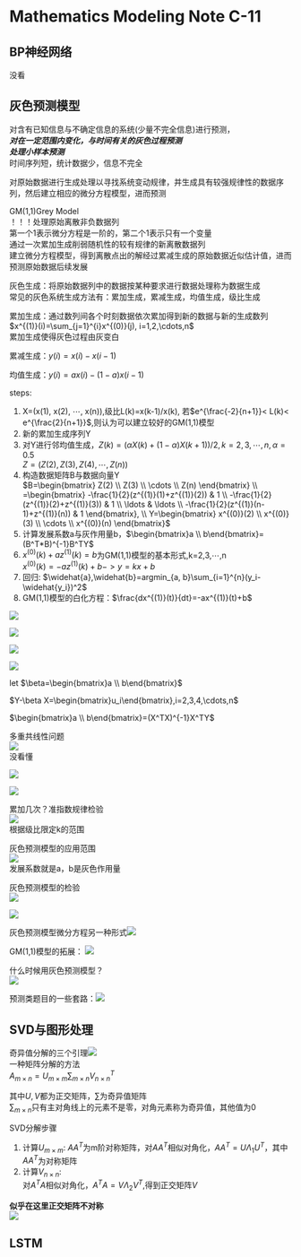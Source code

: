 # Mathematics Modeling Note C-11
## BP神经网络
没看

## 灰色预测模型
对含有已知信息与不确定信息的系统(少量不完全信息)进行预测，  
***对在一定范围内变化，与时间有关的灰色过程预测***  
***处理小样本预测***  
时间序列短，统计数据少，信息不完全  

对原始数据进行生成处理以寻找系统变动规律，并生成具有较强规律性的数据序列，然后建立相应的微分方程模型，进而预测  

GM(1,1)Grey Model  
！！！处理原始离散非负数据列  
第一个1表示微分方程是一阶的，第二个1表示只有一个变量  
通过一次累加生成削弱随机性的较有规律的新离散数据列  
建立微分方程模型，得到离散点出的解经过累减生成的原始数据近似估计值，进而预测原始数据后续发展  

灰色生成：将原始数据列中的数据按某种要求进行数据处理称为数据生成  
常见的灰色系统生成方法有：累加生成，累减生成，均值生成，级比生成  

累加生成：通过数列间各个时刻数据依次累加得到新的数据与新的生成数列  
$x^{(1)}(i)=\sum_{j=1}^{i}x^{(0)}(j), i=1,2,\cdots,n$  
累加生成使得灰色过程由灰变白  

累减生成：$y(i)=x(i)-x(i-1)$  

均值生成：$y(i)=ax(i)-(1-a)x(i-1)$  

steps:  
1. X=(x(1), x(2), $\cdots$, x(n)),级比L(k)=x(k-1)/x(k), 若$e^{\frac{-2}{n+1}}< L(k)< e^{\frac{2}{n+1}}$,则认为可以建立较好的GM(1,1)模型  
2. 新的累加生成序列Y  
3. 对Y进行邻均值生成，$Z(k)=(\alpha X(k)+(1-\alpha)X(k+1))/2,k=2,3,\cdots,n,\alpha=0.5$  
$Z=(Z(2),Z(3),Z(4),\cdots,Z(n))$  
4. 构造数据矩阵B与数据向量Y  
$B=\begin{bmatrix}
Z(2) \\
Z(3) \\
\cdots \\
Z(n)
\end{bmatrix}  \\  
=\begin{bmatrix}
-\frac{1}{2}(z^{(1)}(1)+z^{(1)}(2)) & 1 \\
-\frac{1}{2}(z^{(1)}(2)+z^{(1)}(3)) & 1 \\
\ldots & \ldots \\
-\frac{1}{2}(z^{(1)}(n-1)+z^{(1)}(n)) & 1
\end{bmatrix},  \\
Y=\begin{bmatrix}
x^{(0)}(2) \\
x^{(0)}(3) \\
\cdots \\
x^{(0)}(n)
\end{bmatrix}$  
5. 计算发展系数a与灰作用量b，$\begin{bmatrix}a \\ b\end{bmatrix}=(B^T*B)^{-1}B^TY$  
6. $x^{(0)}(k)+az^{(1)}(k)=b$为GM(1,1)模型的基本形式,k=2,3,$\cdots$,n  
$x^{(0)}(k)=-az^{(1)}(k)+b->y=kx+b$  
7. 回归: $\widehat{a},\widehat{b}=argmin_{a, b}\sum_{i=1}^{n}(y_i-\widehat{y_i})^2$  
8. GM(1,1)模型的白化方程：$\frac{dx^{(1)}(t)}{dt}=-ax^{(1)}(t)+b$  

![](./picture/1706586669141.png)  

![](./picture/1706586762513.png)  

![](./picture/1706586783586.png)  

![](./picture/1706586801634.png)  

let $\beta=\begin{bmatrix}a \\ b\end{bmatrix}$  

$Y-\beta X=\begin{bmatrix}u_i\end{bmatrix},i=2,3,4,\cdots,n$   

$\begin{bmatrix}a \\ b\end{bmatrix}=(X^TX)^{-1}X^TY$  

多重共线性问题  
![](./picture/1706589344272.png)  
没看懂  

![](./picture/1706589453377.png)  

![](./picture/1706590552136.png)

累加几次？准指数规律检验  
![](./picture/1706591024579.png)  
根据级比限定k的范围  

灰色预测模型的应用范围  
![](./picture/1706591300527.png)  
发展系数就是a，b是灰色作用量  

灰色预测模型的检验  
![](./picture/1706591496242.png)  

![](./picture/1706600490180.png)  

灰色预测模型微分方程另一种形式![](./picture/1706600761791.png)  
 
GM(1,1)模型的拓展：
![](./picture/1706601529981.png)  

什么时候用灰色预测模型？  
![](./picture/1706601606954.png)  

预测类题目的一些套路：![](./picture/1706601698760.png)  

## SVD与图形处理 
奇异值分解的三个引理![](./picture/1706602030505.png)  
一种矩阵分解的方法  
$A_{m\times n}=U_{m\times m}\sum_{m\times n}V^T_{n\times n}$  

其中$U,V$都为正交矩阵，$\sum$为奇异值矩阵  
$\sum_{m\times n}$只有主对角线上的元素不是零，对角元素称为奇异值，其他值为0  

SVD分解步骤  
1. 计算$U_{m\times m}$:
$AA^T$为m阶对称矩阵，对$AA^T$相似对角化，$AA^T=U\Lambda_1 U^T$，其中$AA^T$为对称矩阵  
2. 计算$V_{n\times n}$:  
对$A^TA$相似对角化，$A^TA=V\Lambda_2V^T$,得到正交矩阵$V$  

**似乎在这里正交矩阵不对称**  
![](./picture/1706610664692.png)

## LSTM


